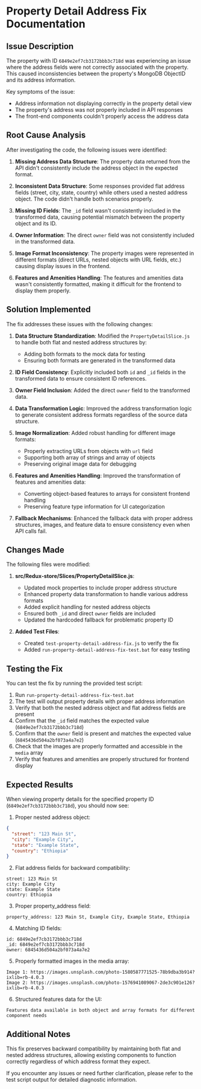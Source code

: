 # Property Detail Address Fix Documentation

## Issue Description

The property with ID `6849e2ef7cb3172bbb3c718d` was experiencing an issue where the address fields were not correctly associated with the property. This caused inconsistencies between the property's MongoDB ObjectID and its address information.

Key symptoms of the issue:
- Address information not displaying correctly in the property detail view
- The property's address was not properly included in API responses
- The front-end components couldn't properly access the address data

## Root Cause Analysis

After investigating the code, the following issues were identified:

1. **Missing Address Data Structure**: The property data returned from the API didn't consistently include the address object in the expected format.

2. **Inconsistent Data Structure**: Some responses provided flat address fields (street, city, state, country) while others used a nested address object. The code didn't handle both scenarios properly.

3. **Missing ID Fields**: The `_id` field wasn't consistently included in the transformed data, causing potential mismatch between the property object and its ID.

4. **Owner Information**: The direct `owner` field was not consistently included in the transformed data.

5. **Image Format Inconsistency**: The property images were represented in different formats (direct URLs, nested objects with URL fields, etc.) causing display issues in the frontend.

6. **Features and Amenities Handling**: The features and amenities data wasn't consistently formatted, making it difficult for the frontend to display them properly.

## Solution Implemented

The fix addresses these issues with the following changes:

1. **Data Structure Standardization**: Modified the `PropertyDetailSlice.js` to handle both flat and nested address structures by:
   - Adding both formats to the mock data for testing
   - Ensuring both formats are generated in the transformed data

2. **ID Field Consistency**: Explicitly included both `id` and `_id` fields in the transformed data to ensure consistent ID references.

3. **Owner Field Inclusion**: Added the direct `owner` field to the transformed data.

4. **Data Transformation Logic**: Improved the address transformation logic to generate consistent address formats regardless of the source data structure.

5. **Image Normalization**: Added robust handling for different image formats:
   - Properly extracting URLs from objects with `url` field
   - Supporting both array of strings and array of objects
   - Preserving original image data for debugging

6. **Features and Amenities Handling**: Improved the transformation of features and amenities data:
   - Converting object-based features to arrays for consistent frontend handling
   - Preserving feature type information for UI categorization

7. **Fallback Mechanisms**: Enhanced the fallback data with proper address structures, images, and feature data to ensure consistency even when API calls fail.

## Changes Made

The following files were modified:

1. **src/Redux-store/Slices/PropertyDetailSlice.js**:
   - Updated mock properties to include proper address structure
   - Enhanced property data transformation to handle various address formats
   - Added explicit handling for nested address objects
   - Ensured both `_id` and direct `owner` fields are included
   - Updated the hardcoded fallback for problematic property ID

2. **Added Test Files**:
   - Created `test-property-detail-address-fix.js` to verify the fix
   - Added `run-property-detail-address-fix-test.bat` for easy testing

## Testing the Fix

You can test the fix by running the provided test script:

1. Run `run-property-detail-address-fix-test.bat`
2. The test will output property details with proper address information
3. Verify that both the nested address object and flat address fields are present
4. Confirm that the `_id` field matches the expected value (`6849e2ef7cb3172bbb3c718d`)
5. Confirm that the `owner` field is present and matches the expected value (`6845436d504a2bf073a4a7e2`)
6. Check that the images are properly formatted and accessible in the `media` array
7. Verify that features and amenities are properly structured for frontend display

## Expected Results

When viewing property details for the specified property ID (`6849e2ef7cb3172bbb3c718d`), you should now see:

1. Proper nested address object:
```json
{
  "street": "123 Main St",
  "city": "Example City",
  "state": "Example State",
  "country": "Ethiopia"
}
```

2. Flat address fields for backward compatibility:
```
street: 123 Main St
city: Example City
state: Example State
country: Ethiopia
```

3. Proper property_address field:
```
property_address: 123 Main St, Example City, Example State, Ethiopia
```

4. Matching ID fields:
```
id: 6849e2ef7cb3172bbb3c718d
_id: 6849e2ef7cb3172bbb3c718d
owner: 6845436d504a2bf073a4a7e2
```

5. Properly formatted images in the media array:
```
Image 1: https://images.unsplash.com/photo-1580587771525-78b9dba3b914?ixlib=rb-4.0.3
Image 2: https://images.unsplash.com/photo-1576941089067-2de3c901e126?ixlib=rb-4.0.3
```

6. Structured features data for the UI:
```
Features data available in both object and array formats for different component needs
```

## Additional Notes

This fix preserves backward compatibility by maintaining both flat and nested address structures, allowing existing components to function correctly regardless of which address format they expect.

If you encounter any issues or need further clarification, please refer to the test script output for detailed diagnostic information.
